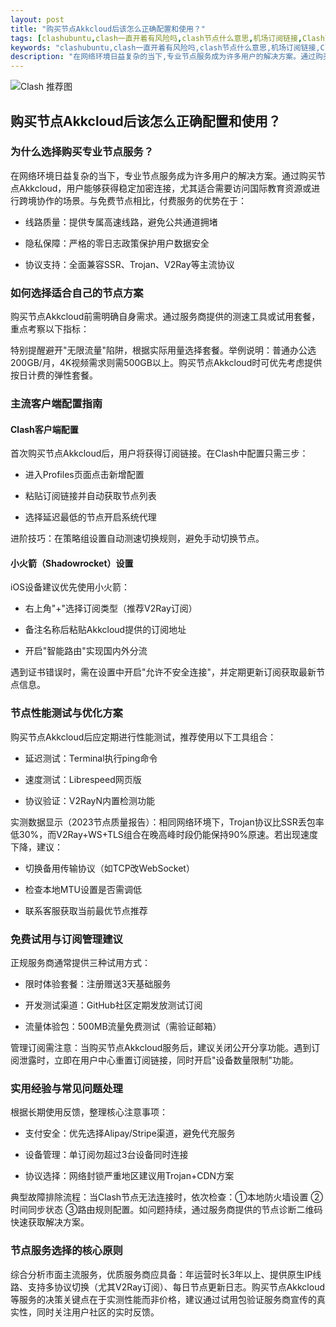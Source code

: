```yaml
---
layout: post
title: "购买节点Akkcloud后该怎么正确配置和使用？"
tags: [clashubuntu,clash一直开着有风险吗,clash节点什么意思,机场订阅链接,Clash节点购买网站的节点数量,clash猫怎么使用]
keywords: "clashubuntu,clash一直开着有风险吗,clash节点什么意思,机场订阅链接,Clash节点购买网站的节点数量,clash猫怎么使用"
description: "在网络环境日益复杂的当下,专业节点服务成为许多用户的解决方案。通过购买节点Akkcloud,用户能够获得稳定加密连接,尤其适合需要访问国际教育资源或进行跨境协作的场景。与免费节点相比,付费服务的优势在于:"
---
```


![Clash 推荐图](https://clashjd.github.io/assets/img/clash订阅节点购买.png)

## 购买节点Akkcloud后该怎么正确配置和使用？

### 为什么选择购买专业节点服务？

在网络环境日益复杂的当下，专业节点服务成为许多用户的解决方案。通过购买节点Akkcloud，用户能够获得稳定加密连接，尤其适合需要访问国际教育资源或进行跨境协作的场景。与免费节点相比，付费服务的优势在于：

- 线路质量：提供专属高速线路，避免公共通道拥堵

- 隐私保障：严格的零日志政策保护用户数据安全

- 协议支持：全面兼容SSR、Trojan、V2Ray等主流协议

### 如何选择适合自己的节点方案

购买节点Akkcloud前需明确自身需求。通过服务商提供的测速工具或试用套餐，重点考察以下指标：

特别提醒避开"无限流量"陷阱，根据实际用量选择套餐。举例说明：普通办公选200GB/月，4K视频需求则需500GB以上。购买节点Akkcloud时可优先考虑提供按日计费的弹性套餐。

### 主流客户端配置指南

#### Clash客户端配置

首次购买节点Akkcloud后，用户将获得订阅链接。在Clash中配置只需三步：

- 进入Profiles页面点击新增配置

- 粘贴订阅链接并自动获取节点列表

- 选择延迟最低的节点开启系统代理

进阶技巧：在策略组设置自动测速切换规则，避免手动切换节点。

#### 小火箭（Shadowrocket）设置

iOS设备建议优先使用小火箭：

- 右上角"+"选择订阅类型（推荐V2Ray订阅）

- 备注名称后粘贴Akkcloud提供的订阅地址

- 开启"智能路由"实现国内外分流

遇到证书错误时，需在设置中开启"允许不安全连接"，并定期更新订阅获取最新节点信息。

### 节点性能测试与优化方案

购买节点Akkcloud后应定期进行性能测试，推荐使用以下工具组合：

- 延迟测试：Terminal执行ping命令

- 速度测试：Librespeed网页版

- 协议验证：V2RayN内置检测功能

实测数据显示（2023节点质量报告）：相同网络环境下，Trojan协议比SSR丢包率低30%，而V2Ray+WS+TLS组合在晚高峰时段仍能保持90%原速。若出现速度下降，建议：

- 切换备用传输协议（如TCP改WebSocket）

- 检查本地MTU设置是否需调低

- 联系客服获取当前最优节点推荐

### 免费试用与订阅管理建议

正规服务商通常提供三种试用方式：

- 限时体验套餐：注册赠送3天基础服务

- 开发测试渠道：GitHub社区定期发放测试订阅

- 流量体验包：500MB流量免费测试（需验证邮箱）

管理订阅需注意：当购买节点Akkcloud服务后，建议关闭公开分享功能。遇到订阅泄露时，立即在用户中心重置订阅链接，同时开启"设备数量限制"功能。

### 实用经验与常见问题处理

根据长期使用反馈，整理核心注意事项：

- 支付安全：优先选择Alipay/Stripe渠道，避免代充服务

- 设备管理：单订阅勿超过3台设备同时连接

- 协议选择：网络封锁严重地区建议用Trojan+CDN方案

典型故障排除流程：当Clash节点无法连接时，依次检查：①本地防火墙设置 ②时间同步状态 ③路由规则配置。如问题持续，通过服务商提供的节点诊断二维码快速获取解决方案。

### 节点服务选择的核心原则

综合分析市面主流服务，优质服务商应具备：年运营时长3年以上、提供原生IP线路、支持多协议切换（尤其V2Ray订阅）、每日节点更新日志。购买节点Akkcloud等服务的决策关键点在于实测性能而非价格，建议通过试用包验证服务商宣传的真实性，同时关注用户社区的实时反馈。